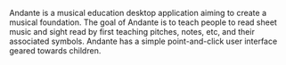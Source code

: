 Andante is a musical education desktop application aiming to create a musical foundation.
The goal of Andante is to teach people to read sheet music and sight read by first teaching pitches, notes, etc, and their associated symbols.
Andante has a simple point-and-click user interface geared towards children.